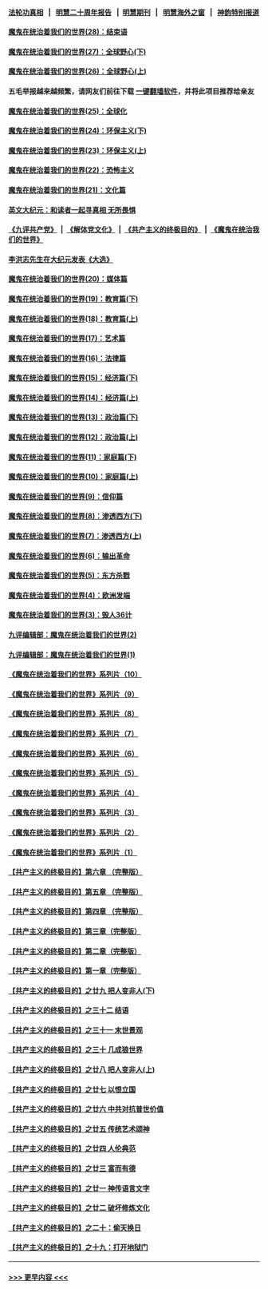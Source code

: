 #### [法轮功真相](https://github.com/gfw-breaker/truth/blob/master/README.md?t=0) &nbsp;&nbsp;|&nbsp;&nbsp; [明慧二十周年报告](https://github.com/gfw-breaker/mh-reports/blob/master/README.md?t=0) &nbsp;&nbsp;|&nbsp;&nbsp;[明慧期刊](https://github.com/gfw-breaker/mh-qikan) &nbsp;&nbsp;|&nbsp;&nbsp; [明慧海外之窗](https://github.com/gfw-breaker/mh-news/blob/master/README.md?t=0) &nbsp;&nbsp;|&nbsp;&nbsp; [神韵特别报道](https://github.com/gfw-breaker/mh-news/blob/master/shenyun.md?t=0)
#### [魔鬼在统治着我们的世界(28)：结束语](../pages/nsc422/n10936246.md?t=06091801) 
#### [魔鬼在统治着我们的世界(27)：全球野心(下)](../pages/nsc422/n10928319.md?t=06091801) 
#### [魔鬼在统治着我们的世界(26)：全球野心(上)](../pages/nsc422/n10900318.md?t=06091801) 
#### 五毛举报越来越频繁，请网友们前往下载 [一键翻墙软件](https://github.com/gfw-breaker/ssr-accounts)，并将此项目推荐给亲友
#### [魔鬼在统治着我们的世界(25)：全球化](../pages/nsc422/n10788205.md?t=06091801) 
#### [魔鬼在统治着我们的世界(24)：环保主义(下)](../pages/nsc422/n10695307.md?t=06091801) 
#### [魔鬼在统治着我们的世界(23)：环保主义(上)](../pages/nsc422/n10688613.md?t=06091801) 
#### [魔鬼在统治着我们的世界(22)：恐怖主义](../pages/nsc422/n10614727.md?t=06091801) 
#### [魔鬼在统治着我们的世界(21)：文化篇](../pages/nsc422/n10597706.md?t=06091801) 
#### [英文大纪元：和读者一起寻真相 无所畏惧](../pages/nsc422/n12542027.md?t=06091801) 
#### [《九评共产党》](https://github.com/begood0513/9ping.md/blob/master/README.md) &nbsp;|&nbsp; [《解体党文化》](../../../../jtdwh.md/blob/master/README.md)  &nbsp;|&nbsp; [《共产主义的终极目的》](../../../../gczydzjmd.md/blob/master/README.md) &nbsp;|&nbsp; [《魔鬼在统治我们的世界》](../../../../mgztzwmdsj.md/blob/master/README.md) 
#### [李洪志先生在大纪元发表《大选》](../pages/nsc422/n12534746.md?t=06091801) 
#### [魔鬼在统治着我们的世界(20)：媒体篇](../pages/nsc422/n10586579.md?t=06091801) 
#### [魔鬼在统治着我们的世界(19)：教育篇(下)](../pages/nsc422/n10564808.md?t=06091801) 
#### [魔鬼在统治着我们的世界(18)：教育篇(上)](../pages/nsc422/n10526970.md?t=06091801) 
#### [魔鬼在统治着我们的世界(17)：艺术篇](../pages/nsc422/n10499093.md?t=06091801) 
#### [魔鬼在统治着我们的世界(16)：法律篇](../pages/nsc422/n10485969.md?t=06091801) 
#### [魔鬼在统治着我们的世界(15)：经济篇(下)](../pages/nsc422/n10469975.md?t=06091801) 
#### [魔鬼在统治着我们的世界(14)：经济篇(上)](../pages/nsc422/n10457370.md?t=06091801) 
#### [魔鬼在统治着我们的世界(13)：政治篇(下)](../pages/nsc422/n10448270.md?t=06091801) 
#### [魔鬼在统治着我们的世界(12)：政治篇(上)](../pages/nsc422/n10444576.md?t=06091801) 
#### [魔鬼在统治着我们的世界(11)：家庭篇(下)](../pages/nsc422/n10440961.md?t=06091801) 
#### [魔鬼在统治着我们的世界(10)：家庭篇(上)](../pages/nsc422/n10435448.md?t=06091801) 
#### [魔鬼在统治着我们的世界(9)：信仰篇](../pages/nsc422/n10432159.md?t=06091801) 
#### [魔鬼在统治着我们的世界(8)：渗透西方(下)](../pages/nsc422/n10429603.md?t=06091801) 
#### [魔鬼在统治着我们的世界(7)：渗透西方(上)](../pages/nsc422/n10426013.md?t=06091801) 
#### [魔鬼在统治着我们的世界(6)：输出革命](../pages/nsc422/n10421536.md?t=06091801) 
#### [魔鬼在统治着我们的世界(5)：东方杀戮](../pages/nsc422/n10417707.md?t=06091801) 
#### [魔鬼在统治着我们的世界(4)：欧洲发端](../pages/nsc422/n10414890.md?t=06091801) 
#### [魔鬼在统治着我们的世界(3)：毁人36计](../pages/nsc422/n10411583.md?t=06091801) 
#### [九评编辑部：魔鬼在统治着我们的世界(2)](../pages/nsc422/n10410036.md?t=06091801) 
#### [九评编辑部：魔鬼在统治着我们的世界(1)](../pages/nsc422/n10406825.md?t=06091801) 
#### [《魔鬼在统治着我们的世界》系列片（10）](../pages/nsc422/n12292670.md?t=06091801) 
#### [《魔鬼在统治着我们的世界》系列片（9）](../pages/nsc422/n12290859.md?t=06091801) 
#### [《魔鬼在统治着我们的世界》系列片（8）](../pages/nsc422/n12287445.md?t=06091801) 
#### [《魔鬼在统治着我们的世界》系列片（7）](../pages/nsc422/n12283425.md?t=06091801) 
#### [《魔鬼在统治着我们的世界》系列片（6）](../pages/nsc422/n12282314.md?t=06091801) 
#### [《魔鬼在统治着我们的世界》系列片（5）](../pages/nsc422/n12281419.md?t=06091801) 
#### [《魔鬼在统治着我们的世界》系列片（4）](../pages/nsc422/n12274024.md?t=06091801) 
#### [《魔鬼在统治着我们的世界》系列片（3）](../pages/nsc422/n12271322.md?t=06091801) 
#### [《魔鬼在统治着我们的世界》系列片（2）](../pages/nsc422/n12269049.md?t=06091801) 
#### [《魔鬼在统治着我们的世界》系列片（1）](../pages/nsc422/n12267575.md?t=06091801) 
#### [【共产主义的终极目的】第六章 （完整版）](../pages/nsc422/n11428913.md?t=06091801) 
#### [【共产主义的终极目的】第五章 （完整版）](../pages/nsc422/n11428912.md?t=06091801) 
#### [【共产主义的终极目的】第四章 （完整版）](../pages/nsc422/n11428907.md?t=06091801) 
#### [【共产主义的终极目的】第三章（完整版）](../pages/nsc422/n11428848.md?t=06091801) 
#### [【共产主义的终极目的】第二章（完整版）](../pages/nsc422/n11428831.md?t=06091801) 
#### [【共产主义的终极目的】第一章（完整版）](../pages/nsc422/n11417651.md?t=06091801) 
#### [【共产主义的终极目的】之廿九 把人变非人(下)](../pages/nsc422/n11344140.md?t=06091801) 
#### [【共产主义的终极目的】之三十二 结语](../pages/nsc422/n11360535.md?t=06091801) 
#### [【共产主义的终极目的】之三十一 末世景观](../pages/nsc422/n11351129.md?t=06091801) 
#### [【共产主义的终极目的】之三十 几成狼世界](../pages/nsc422/n11348280.md?t=06091801) 
#### [【共产主义的终极目的】之廿八 把人变非人(上)](../pages/nsc422/n11340492.md?t=06091801) 
#### [【共产主义的终极目的】之廿七 以恨立国](../pages/nsc422/n11336944.md?t=06091801) 
#### [【共产主义的终极目的】之廿六 中共对抗普世价值](../pages/nsc422/n11324785.md?t=06091801) 
#### [【共产主义的终极目的】之廿五 传统艺术颂神](../pages/nsc422/n11296396.md?t=06091801) 
#### [【共产主义的终极目的】之廿四 人伦典范](../pages/nsc422/n11296397.md?t=06091801) 
#### [【共产主义的终极目的】之廿三 富而有德](../pages/nsc422/n11283598.md?t=06091801) 
#### [【共产主义的终极目的】之廿一 神传语言文字](../pages/nsc422/n11263265.md?t=06091801) 
#### [【共产主义的终极目的】之廿二 破坏修炼文化](../pages/nsc422/n11245728.md?t=06091801) 
#### [【共产主义的终极目的】之二十：偷天换日](../pages/nsc422/n11238846.md?t=06091801) 
#### [【共产主义的终极目的】之十九：打开地狱门](../pages/nsc422/n11206376.md?t=06091801) 

----
#### [ >>> 更早内容 <<< ](../indexes/nsc422-earlier.md)

